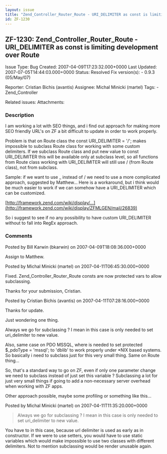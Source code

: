 ```yaml
---
layout: issue
title: "Zend_Controller_Router_Route - URI_DELIMITER as const is limiting development over Route"
id: ZF-1230
---
```


ZF-1230: Zend\_Controller\_Router\_Route - URI\_DELIMITER as const is limiting development over Route
-----------------------------------------------------------------------------------------------------

 Issue Type: Bug Created: 2007-04-09T17:23:32.000+0000 Last Updated: 2007-07-05T14:44:03.000+0000 Status: Resolved Fix version(s): - 0.9.3 (05/May/07)
 
 Reporter:  Cristian Bichis (avantis)  Assignee:  Michal Minicki (martel)  Tags: - Zend\_Controller
 
 Related issues: 
 Attachments: 
### Description

I am working a lot with SEO things, and i find out approach for making more SEO friendly URL's on ZF a bit difficult to update in order to work properly.

Problem is that on Route class the const URI\_DELIMITER = '/'; makes impossible to subclass Route class for working with some custom delimiters. If we subclass Route class and put new value to const URI\_DELIMITER this will be available only at subclass level, so all functions from Route class working with URI\_DELIMITER will still use / (from Route class), not from subclass.

Sample: if we want to use \_ instead of / we need to use a more complicated approach, suggested by Matthew... Here is a workaround, but i think would be much easier to work if we can somehow have a URI\_DELIMITER which can be customized.

[http://framework.zend.com/wiki/display/…](http://framework.zend.com/wiki/display/ZFMLGEN/mail/26839)

So i suggest to see if no any possibility to have custom URI\_DELIMITER without to fall into RegEx approach.

 

 

### Comments

Posted by Bill Karwin (bkarwin) on 2007-04-09T18:08:36.000+0000

Assign to Matthew.

 

 

Posted by Michal Minicki (martel) on 2007-04-11T06:45:30.000+0000

Fixed. Zend\_Controller\_Router\_Route consts are now protected vars to allow subclassing.

Thanks for your submission, Cristian.

 

 

Posted by Cristian Bichis (avantis) on 2007-04-11T07:28:16.000+0000

Thanks for update.

Just wondering one thing.

Always we go for subclassing ? I mean in this case is only needed to set uri\_delimiter to new value.

Also, same case on PDO MSSQL, where is needed to set protected $\_pdoType = 'mssql'; to 'dblib' to work properly under \*NIX based systems. So basically i need to subclass just for this very small thing. Same on Route thing...

So, that's a standard way to go on ZF, even if only one parameter change we need to subclass instead of just set this variable ? Subclassing a lot for just very small things if going to add a non-necessary server overhead when working with ZF apps.

Other approach possible, maybe some profiling or something like this...

 

 

Posted by Michal Minicki (martel) on 2007-04-11T11:35:20.000+0000

> Always we go for subclassing ? I mean in this case is only needed to set uri\_delimiter to new value.

You have to in this case, because url delimiter is used as early as in constructor. If we were to use setters, you would have to use static variables which would make impossible to use two classes with different delimiters. Not to mention subclassing would be render unusable again.

 

 